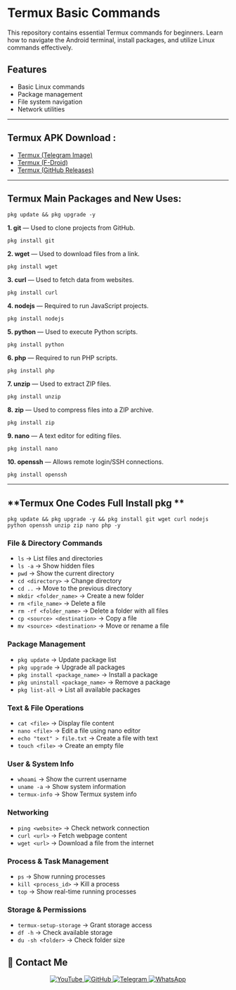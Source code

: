   # Termux Basic Commands

  This repository contains essential Termux commands for beginners. Learn how to navigate the Android terminal, install packages, and utilize Linux commands effectively.

  ## Features
  - Basic Linux commands
  - Package management
  - File system navigation
  - Network utilities
---
## **Termux APK Download :**  
- [Termux (Telegram Image)](https://t.me/zerodark_mahadeb/8)  
- [Termux (F-Droid)](https://f-droid.org/packages/com.termux/)  
- [Termux (GitHub Releases)](https://github.com/termux/termux-app/releases)  
---

## **Termux Main Packages and New Uses:**  


```
pkg update && pkg upgrade -y
```

**1. git** — Used to clone projects from GitHub.  
```
pkg install git
```
**2. wget** — Used to download files from a link.  
```
pkg install wget
```
**3. curl** — Used to fetch data from websites.  
```
pkg install curl
```
**4. nodejs** — Required to run JavaScript projects.  
```
pkg install nodejs
```
**5. python** — Used to execute Python scripts.  
```
pkg install python
```
**6. php** — Required to run PHP scripts.  
```
pkg install php
```
**7. unzip** — Used to extract ZIP files.  
```
pkg install unzip
```
**8. zip** — Used to compress files into a ZIP archive.  
```
pkg install zip
```
**9. nano** — A text editor for editing files.  
```
pkg install nano
```
**10. openssh** — Allows remote login/SSH connections.  
```
pkg install openssh
```
---
## **Termux One Codes Full Install pkg **  
```
pkg update && pkg upgrade -y && pkg install git wget curl nodejs python openssh unzip zip nano php -y
```

### **File & Directory Commands**  
- `ls` → List files and directories  
- `ls -a` → Show hidden files  
- `pwd` → Show the current directory  
- `cd <directory>` → Change directory  
- `cd ..` → Move to the previous directory  
- `mkdir <folder_name>` → Create a new folder  
- `rm <file_name>` → Delete a file  
- `rm -rf <folder_name>` → Delete a folder with all files  
- `cp <source> <destination>` → Copy a file  
- `mv <source> <destination>` → Move or rename a file  

### **Package Management**  
- `pkg update` → Update package list  
- `pkg upgrade` → Upgrade all packages  
- `pkg install <package_name>` → Install a package  
- `pkg uninstall <package_name>` → Remove a package  
- `pkg list-all` → List all available packages  

### **Text & File Operations**  
- `cat <file>` → Display file content  
- `nano <file>` → Edit a file using nano editor  
- `echo "text" > file.txt` → Create a file with text  
- `touch <file>` → Create an empty file  

### **User & System Info**  
- `whoami` → Show the current username  
- `uname -a` → Show system information  
- `termux-info` → Show Termux system info  

### **Networking**  
- `ping <website>` → Check network connection  
- `curl <url>` → Fetch webpage content  
- `wget <url>` → Download a file from the internet  

### **Process & Task Management**  
- `ps` → Show running processes  
- `kill <process_id>` → Kill a process  
- `top` → Show real-time running processes  

### **Storage & Permissions**  
- `termux-setup-storage` → Grant storage access  
- `df -h` → Check available storage  
- `du -sh <folder>` → Check folder size  


## 📌 Contact Me  
<p align="center">
  
<a href="https://youtu.be/Knuj7DSNdIk">
  <img src="https://img.shields.io/badge/YouTube-FF0000?style=for-the-badge&logo=youtube&logoColor=white" alt="YouTube">
</a>  


<a href="https://github.com/Masterdas?tab=repositories">
  <img src="https://img.shields.io/badge/GitHub-000000?style=for-the-badge&logo=github&logoColor=white" alt="GitHub">
</a>  


<a href="https://t.me/ZeroHackNexus">
  <img src="https://img.shields.io/badge/Telegram-26A5E4?style=for-the-badge&logo=telegram&logoColor=white" alt="Telegram">
</a>  
 

<a href="https://chat.whatsapp.com/II35pNaN25rHqnUmqXK6ag">
  <img src="https://img.shields.io/badge/WhatsApp-25D366?style=for-the-badge&logo=whatsapp&logoColor=white" alt="WhatsApp">
</a>
</p>

